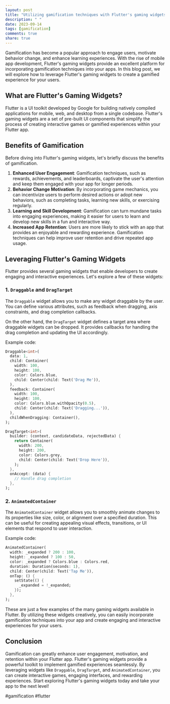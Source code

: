 ```yaml
---
layout: post
title: "Utilizing gamification techniques with Flutter's gaming widgets"
description: " "
date: 2023-09-14
tags: [gamification]
comments: true
share: true
---
```


Gamification has become a popular approach to engage users, motivate behavior change, and enhance learning experiences. With the rise of mobile app development, Flutter's gaming widgets provide an excellent platform for incorporating gamification techniques into your apps. In this blog post, we will explore how to leverage Flutter's gaming widgets to create a gamified experience for your users.

## What are Flutter's Gaming Widgets?

Flutter is a UI toolkit developed by Google for building natively compiled applications for mobile, web, and desktop from a single codebase. Flutter's gaming widgets are a set of pre-built UI components that simplify the process of creating interactive games or gamified experiences within your Flutter app.

## Benefits of Gamification

Before diving into Flutter's gaming widgets, let's briefly discuss the benefits of gamification.

1. **Enhanced User Engagement**: Gamification techniques, such as rewards, achievements, and leaderboards, captivate the user's attention and keep them engaged with your app for longer periods.
2. **Behavior Change Motivation**: By incorporating game mechanics, you can incentivize users to perform desired actions or adopt new behaviors, such as completing tasks, learning new skills, or exercising regularly.
3. **Learning and Skill Development**: Gamification can turn mundane tasks into engaging experiences, making it easier for users to learn and develop new skills in a fun and interactive way.
4. **Increased App Retention**: Users are more likely to stick with an app that provides an enjoyable and rewarding experience. Gamification techniques can help improve user retention and drive repeated app usage.

## Leveraging Flutter's Gaming Widgets

Flutter provides several gaming widgets that enable developers to create engaging and interactive experiences. Let's explore a few of these widgets:

### 1. `Draggable` and `DragTarget`

The `Draggable` widget allows you to make any widget draggable by the user. You can define various attributes, such as feedback when dragging, axis constraints, and drag completion callbacks.

On the other hand, the `DragTarget` widget defines a target area where draggable widgets can be dropped. It provides callbacks for handling the drag completion and updating the UI accordingly.

Example code:

```dart
Draggable<int>(
  data: 1,
  child: Container(
    width: 100,
    height: 100,
    color: Colors.blue,
    child: Center(child: Text('Drag Me')),
  ),
  feedback: Container(
    width: 100,
    height: 100,
    color: Colors.blue.withOpacity(0.5),
    child: Center(child: Text('Dragging...')),
  ),
  childWhenDragging: Container(),
);

DragTarget<int>(
  builder: (context, candidateData, rejectedData) {
    return Container(
      width: 200,
      height: 200,
      color: Colors.grey,
      child: Center(child: Text('Drop Here')),
    );
  },
  onAccept: (data) {
    // Handle drag completion
  },
);
```

### 2. `AnimatedContainer`

The `AnimatedContainer` widget allows you to smoothly animate changes to its properties like size, color, or alignment over a specified duration. This can be useful for creating appealing visual effects, transitions, or UI elements that respond to user interaction.

Example code:

```dart
AnimatedContainer(
  width: _expanded ? 200 : 100,
  height: _expanded ? 100 : 50,
  color: _expanded ? Colors.blue : Colors.red,
  duration: Duration(seconds: 1),
  child: Center(child: Text('Tap Me')),
  onTap: () {
    setState(() {
      _expanded = !_expanded;
    });
  },
);
```

These are just a few examples of the many gaming widgets available in Flutter. By utilizing these widgets creatively, you can easily incorporate gamification techniques into your app and create engaging and interactive experiences for your users.

## Conclusion

Gamification can greatly enhance user engagement, motivation, and retention within your Flutter app. Flutter's gaming widgets provide a powerful toolkit to implement gamified experiences seamlessly. By leveraging widgets like `Draggable`, `DragTarget`, and `AnimatedContainer`, you can create interactive games, engaging interfaces, and rewarding experiences. Start exploring Flutter's gaming widgets today and take your app to the next level!

#gamification #flutter